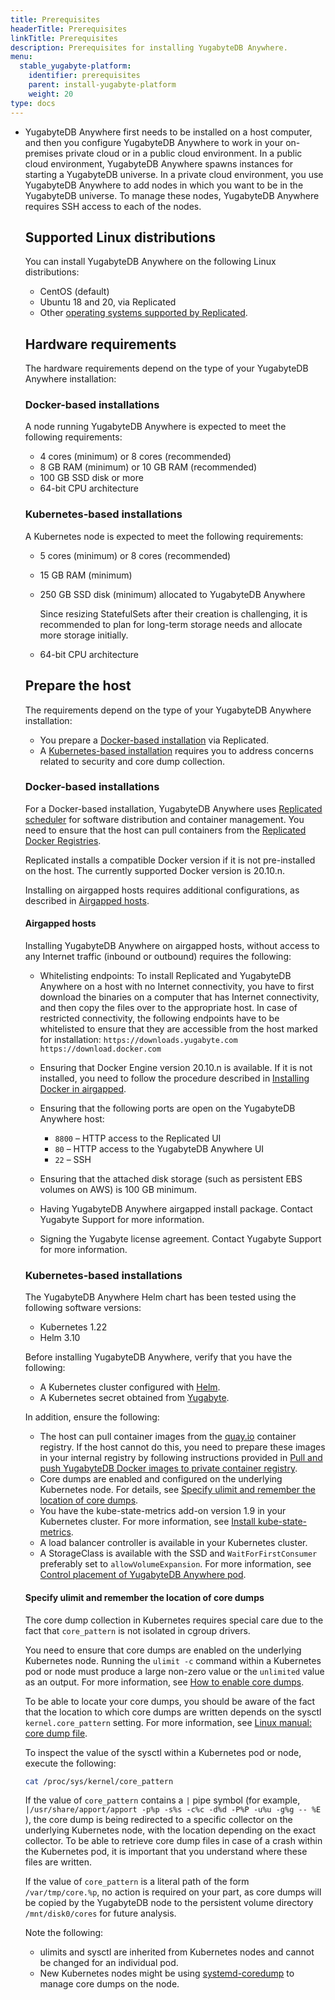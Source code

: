 ```yaml
---
title: Prerequisites
headerTitle: Prerequisites
linkTitle: Prerequisites
description: Prerequisites for installing YugabyteDB Anywhere.
menu:
  stable_yugabyte-platform:
    identifier: prerequisites
    parent: install-yugabyte-platform
    weight: 20
type: docs
---
```


- YugabyteDB Anywhere first needs to be installed on a host computer, and then you configure YugabyteDB Anywhere to work in your on-premises private cloud or in a public cloud environment. In a public cloud environment, YugabyteDB Anywhere spawns instances for starting a YugabyteDB universe. In a private cloud environment, you use YugabyteDB Anywhere to add nodes in which you want to be in the YugabyteDB universe. To manage these nodes, YugabyteDB Anywhere requires SSH access to each of the nodes.

  ## Supported Linux distributions

  You can install YugabyteDB Anywhere on the following Linux distributions:

  - CentOS (default)
  - Ubuntu 18 and 20, via Replicated
  - Other [operating systems supported by Replicated](https://www.replicated.com/docs/distributing-an-application/supported-operating-systems/).

  ## Hardware requirements

  The hardware requirements depend on the type of your YugabyteDB Anywhere installation:

  ### Docker-based installations

  A node running YugabyteDB Anywhere is expected to meet the following requirements:

  - 4 cores (minimum) or 8 cores (recommended)
  - 8 GB RAM (minimum) or 10 GB RAM (recommended)
  - 100 GB SSD disk or more
  - 64-bit CPU architecture

  ### Kubernetes-based installations

  A Kubernetes node is expected to meet the following requirements: 

  - 5 cores (minimum) or 8 cores (recommended)

  - 15 GB RAM (minimum)

  - 250 GB SSD disk (minimum) allocated to YugabyteDB Anywhere 

    Since resizing StatefulSets after their creation is challenging, it is recommended to plan for long-term storage needs and allocate more storage initially.

  - 64-bit CPU architecture

  ## Prepare the host

  The requirements depend on the type of your YugabyteDB Anywhere installation:

  - You prepare a [Docker-based installation](#docker-based-installations) via Replicated.
  - A [Kubernetes-based installation](#kubernetes-based-installations) requires you to address concerns related to security and core dump collection.

  ### Docker-based installations

  For a Docker-based installation, YugabyteDB Anywhere uses [Replicated scheduler](https://www.replicated.com/) for software distribution and container management. You need to ensure that the host can pull containers from the [Replicated Docker Registries](https://help.replicated.com/docs/native/getting-started/docker-registries/).

  Replicated installs a compatible Docker version if it is not pre-installed on the host. The currently supported Docker version is 20.10.n.

  Installing on airgapped hosts requires additional configurations, as described in [Airgapped hosts](#airgapped-hosts).

  #### Airgapped hosts

  Installing YugabyteDB Anywhere on airgapped hosts, without access to any Internet traffic (inbound or outbound) requires the following:

  - Whitelisting endpoints: To install Replicated and YugabyteDB Anywhere on a host with no Internet connectivity, you have to first download the binaries on a computer that has Internet connectivity, and then copy the files over to the appropriate host. In case of restricted connectivity, the following endpoints have to be whitelisted to ensure that they are accessible from the host marked for installation:
    `https://downloads.yugabyte.com`
    `https://download.docker.com`

  - Ensuring that Docker Engine version 20.10.n is available. If it is not installed, you need to follow the procedure described in [Installing Docker in airgapped](https://www.replicated.com/docs/kb/supporting-your-customers/installing-docker-in-airgapped/).
  - Ensuring that the following ports are open on the YugabyteDB Anywhere host:
    - `8800` – HTTP access to the Replicated UI
    - `80` – HTTP access to the YugabyteDB Anywhere UI
    - `22` – SSH
  - Ensuring that the attached disk storage (such as persistent EBS volumes on AWS) is 100 GB minimum.
  - Having YugabyteDB Anywhere airgapped install package. Contact Yugabyte Support for more information.
  - Signing the Yugabyte license agreement. Contact Yugabyte Support for more information.

  ### Kubernetes-based installations

  The YugabyteDB Anywhere Helm chart has been tested using the following software versions:

  - Kubernetes 1.22
  - Helm 3.10


  Before installing YugabyteDB Anywhere, verify that you have the following:

  - A Kubernetes cluster configured with [Helm](https://helm.sh/).
  - A Kubernetes secret obtained from [Yugabyte](https://www.yugabyte.com/platform/#request-trial-form).

  In addition, ensure the following:

  - The host can pull container images from the [quay.io](https://quay.io/) container registry. If the host cannot do this, you need to prepare these images in your internal registry by following instructions provided in [Pull and push YugabyteDB Docker images to private container registry](../prepare-environment/kubernetes#pull-and-push-yugabytedb-docker-images-to-private-container-registry). 
  - Core dumps are enabled and configured on the underlying Kubernetes node. For details, see [Specify ulimit and remember the location of core dumps](#specify-ulimit-and-remember-the-location-of-core-dumps).
  - You have the kube-state-metrics add-on version 1.9 in your Kubernetes cluster. For more information, see [Install kube-state-metrics](../prepare-environment/kubernetes#install-kube-state-metrics).
  - A load balancer controller is available in your Kubernetes cluster.
  - A StorageClass is available with the SSD and `WaitForFirstConsumer` preferably set to `allowVolumeExpansion`. For more information, see [Control placement of YugabyteDB Anywhere pod](../install-software/kubernetes/#control-placement-of-yugabytedb-anywhere-pod).

  #### Specify ulimit and remember the location of core dumps

  The core dump collection in Kubernetes requires special care due to the fact that `core_pattern` is not isolated in cgroup drivers.

  You need to ensure that core dumps are enabled on the underlying Kubernetes node. Running the `ulimit -c` command within a Kubernetes pod or node must produce a large non-zero value or the `unlimited` value as an output. For more information, see [How to enable core dumps](https://www.ibm.com/support/pages/how-do-i-enable-core-dumps). 

  To be able to locate your core dumps, you should be aware of the fact that the location to which core dumps are written depends on the sysctl `kernel.core_pattern` setting. For more information, see [Linux manual: core dump file](https://man7.org/linux/man-pages/man5/core.5.html#:~:text=Naming).

  To inspect the value of the sysctl within a Kubernetes pod or node, execute the following:

  ```sh
  cat /proc/sys/kernel/core_pattern
  ```

  If the value of `core_pattern` contains a `|` pipe symbol (for example, `|/usr/share/apport/apport -p%p -s%s -c%c -d%d -P%P -u%u -g%g -- %E` ), the core dump is being redirected to a specific collector on the underlying Kubernetes node, with the location depending on the exact collector. To be able to retrieve core dump files in case of a crash within the Kubernetes pod, it is important that you understand where these files are written.

  If the value of `core_pattern` is a literal path of the form `/var/tmp/core.%p`, no action is required on your part, as core dumps will be copied by the YugabyteDB node to the persistent volume directory `/mnt/disk0/cores` for future analysis. 

  Note the following:

  - ulimits and sysctl are inherited from Kubernetes nodes and cannot be changed for an individual pod. 
  - New Kubernetes nodes might be using [systemd-coredump](https://www.freedesktop.org/software/systemd/man/systemd-coredump.html) to manage core dumps on the node. 
